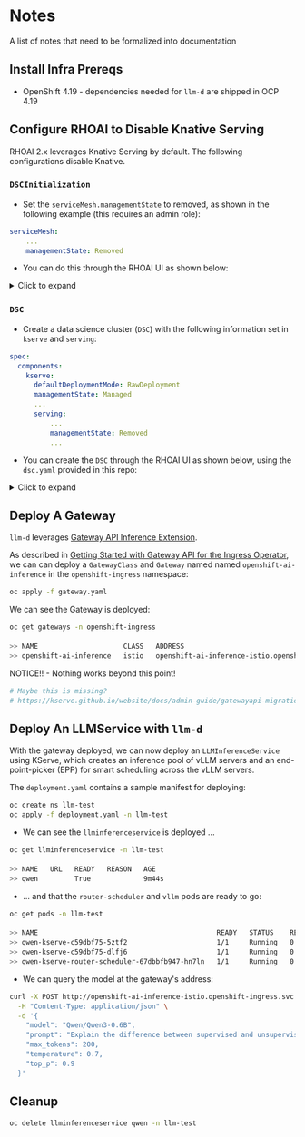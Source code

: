 # Notes

A list of notes that need to be formalized into documentation

## Install Infra Prereqs

- OpenShift 4.19 - dependencies needed for `llm-d` are shipped in OCP 4.19

## Configure RHOAI to Disable Knative Serving

RHOAI 2.x leverages Knative Serving by default. The following configurations disable Knative.

### `DSCInitialization`

- Set the `serviceMesh.managementState` to removed, as shown in the following example (this requires an admin role):

```yaml
serviceMesh:
    ...
    managementState: Removed
```

- You can do this through the RHOAI UI as shown below:

<details>
<summary>Click to expand</summary>
<img src="docs/images/dsci.png" alt="dsci_ui">
</details>

### `DSC`

- Create a data science cluster (`DSC`) with the following information set in `kserve` and `serving`:

```yaml
spec:
  components:
    kserve:
      defaultDeploymentMode: RawDeployment
      managementState: Managed
      ...
      serving:
          ...
          managementState: Removed
          ...
```

- You can create the `DSC` through the RHOAI UI as shown below, using the `dsc.yaml` provided in this repo:

<details>
<summary>Click to expand</summary>
<img src="docs/images/dsc.png" alt="dsc_ui">
</details>

## Deploy A Gateway

`llm-d` leverages [Gateway API Inference Extension](https://gateway-api-inference-extension.sigs.k8s.io/).

As described in [Getting Started with Gateway API for the Ingress Operator](https://docs.okd.io/latest/networking/ingress_load_balancing/configuring_ingress_cluster_traffic/ingress-gateway-api.html#nw-ingress-gateway-api-enable_ingress-gateway-api), we can can deploy a `GatewayClass` and `Gateway` named
named `openshift-ai-inference` in the `openshift-ingress` namespace:

```bash
oc apply -f gateway.yaml
```

We can see the Gateway is deployed:

```bash
oc get gateways -n openshift-ingress

>> NAME                     CLASS   ADDRESS                                                            PROGRAMMED   AGE
>> openshift-ai-inference   istio   openshift-ai-inference-istio.openshift-ingress.svc.cluster.local   True         9d
```

NOTICE!! - Nothing works beyond this point!

```sh
# Maybe this is missing?
# https://kserve.github.io/website/docs/admin-guide/gatewayapi-migration#4-configure-kserve-to-use-gateway-api
```

## Deploy An LLMService with `llm-d`

With the gateway deployed, we can now deploy an `LLMInferenceService` using KServe, which creates an inference pool of vLLM servers and an end-point-picker (EPP) for smart scheduling across the vLLM servers.

The `deployment.yaml` contains a sample manifest for deploying:

```bash
oc create ns llm-test
oc apply -f deployment.yaml -n llm-test
```

- We can see the `llminferenceservice` is deployed ...

```bash
oc get llminferenceservice -n llm-test

>> NAME   URL   READY   REASON   AGE
>> qwen         True             9m44s
```

- ... and that the `router-scheduler` and `vllm` pods are ready to go:

```bash
oc get pods -n llm-test

>> NAME                                            READY   STATUS    RESTARTS   AGE
>> qwen-kserve-c59dbf75-5ztf2                      1/1     Running   0          9m15s
>> qwen-kserve-c59dbf75-dlfj6                      1/1     Running   0          9m15s
>> qwen-kserve-router-scheduler-67dbbfb947-hn7ln   1/1     Running   0          9m15s
```

- We can query the model at the gateway's address:

```bash
curl -X POST http://openshift-ai-inference-istio.openshift-ingress.svc.cluster.local/llm-test/qwen/v1/completions \
  -H "Content-Type: application/json" \
  -d '{
    "model": "Qwen/Qwen3-0.6B",
    "prompt": "Explain the difference between supervised and unsupervised learning in machine learning. Include examples of algorithms used in each type.",
    "max_tokens": 200,
    "temperature": 0.7,
    "top_p": 0.9
  }'
```

## Cleanup

```bash
oc delete llminferenceservice qwen -n llm-test
```
